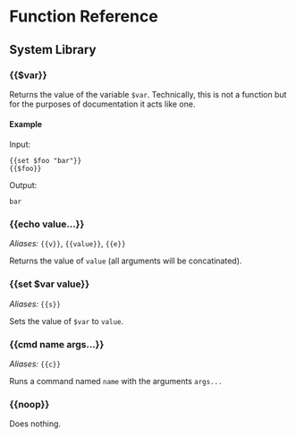 # Function Reference

## System Library

### {{$var}}

Returns the value of the variable `$var`. Technically, this is not a function but for the purposes of documentation it acts like one.

#### Example
Input:
```
{{set $foo "bar"}}
{{$foo}}
```

Output:
```
bar
```

### {{echo value...}}

_Aliases:_ `{{v}}`, `{{value}}`, `{{e}}`

Returns the value of `value` (all arguments will be concatinated).

### {{set $var value}}

_Aliases:_ `{{s}}`

Sets the value of `$var` to `value`.

### {{cmd name args...}}

_Aliases:_ `{{c}}`

Runs a command named `name` with the arguments `args...`

### {{noop}}

Does nothing.
